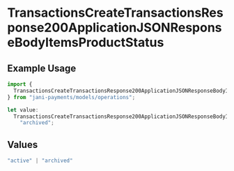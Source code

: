 # TransactionsCreateTransactionsResponse200ApplicationJSONResponseBodyItemsProductStatus

## Example Usage

```typescript
import {
  TransactionsCreateTransactionsResponse200ApplicationJSONResponseBodyItemsProductStatus,
} from "jani-payments/models/operations";

let value:
  TransactionsCreateTransactionsResponse200ApplicationJSONResponseBodyItemsProductStatus =
    "archived";
```

## Values

```typescript
"active" | "archived"
```